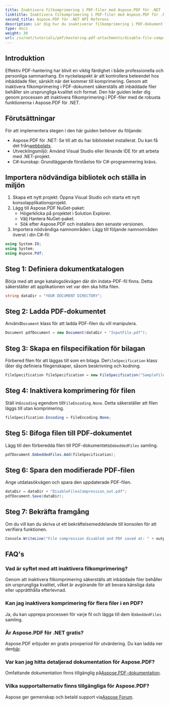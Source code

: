 ```yaml
---
title: Inaktivera filkomprimering i PDF-filer med Aspose.PDF för .NET
linktitle: Inaktivera filkomprimering i PDF-filer med Aspose.PDF för .NET
second_title: Aspose.PDF för .NET API Referens
description: Lär dig hur du inaktiverar filkomprimering i PDF-dokument med Aspose.PDF för .NET. Denna detaljerade handledning guidar dig genom steg-för-steg-processen för att säkerställa inbäddade filer.
type: docs
weight: 30
url: /sv/net/tutorials/pdf/mastering-pdf-attachments/disable-file-compression-in-pdf-files/
---
```

## Introduktion

Effektiv PDF-hantering har blivit en viktig färdighet i både professionella och personliga sammanhang. En nyckelaspekt är att kontrollera beteendet hos inbäddade filer, särskilt när det kommer till komprimering. Genom att inaktivera filkomprimering i PDF-dokument säkerställs att inbäddade filer behåller sin ursprungliga kvalitet och format. Den här guiden leder dig genom processen att inaktivera filkomprimering i PDF-filer med de robusta funktionerna i Aspose.PDF för .NET.

## Förutsättningar

För att implementera stegen i den här guiden behöver du följande:

-  Aspose.PDF för .NET: Se till att du har biblioteket installerat. Du kan få det från[webbplats](https://releases.aspose.com/pdf/net/).  
- Utvecklingsmiljö: Använd Visual Studio eller liknande IDE för att arbeta med .NET-projekt.
- C#-kunskap: Grundläggande förståelse för C#-programmering krävs.

## Importera nödvändiga bibliotek och ställa in miljön

1. Skapa ett nytt projekt: Öppna Visual Studio och starta ett nytt konsolapplikationsprojekt.
2. Lägg till Aspose.PDF NuGet-paket:
   - Högerklicka på projektet i Solution Explorer.
   - Välj Hantera NuGet-paket.
   - Sök efter Aspose.PDF och installera den senaste versionen.
3. Importera nödvändiga namnområden:
   Lägg till följande namnområden överst i din C#-fil:

```csharp
using System.IO;
using System;
using Aspose.Pdf;
```

## Steg 1: Definiera dokumentkatalogen

Börja med att ange katalogsökvägen där din indata-PDF-fil finns. Detta säkerställer att applikationen vet var den ska hitta filen.

```csharp
string dataDir = "YOUR DOCUMENT DIRECTORY";
```

## Steg 2: Ladda PDF-dokumentet

 Använd`Document` klass för att ladda PDF-filen du vill manipulera.

```csharp
Document pdfDocument = new Document(dataDir + "InputFile.pdf");
```

## Steg 3: Skapa en filspecifikation för bilagan

 Förbered filen för att läggas till som en bilaga. De`FileSpecification` klass låter dig definiera filegenskaper, såsom beskrivning och kodning.

```csharp
FileSpecification fileSpecification = new FileSpecification("SampleFile.txt", "Sample text file");
```

## Steg 4: Inaktivera komprimering för filen

 Ställ in`Encoding` egendom till`FileEncoding.None`. Detta säkerställer att filen läggs till utan komprimering.

```csharp
fileSpecification.Encoding = FileEncoding.None;
```

## Steg 5: Bifoga filen till PDF-dokumentet

 Lägg till den förberedda filen till PDF-dokumentets`EmbeddedFiles` samling.

```csharp
pdfDocument.EmbeddedFiles.Add(fileSpecification);
```

## Steg 6: Spara den modifierade PDF-filen

Ange utdatasökvägen och spara den uppdaterade PDF-filen.

```csharp
dataDir = dataDir + "DisableFilesCompression_out.pdf";
pdfDocument.Save(dataDir);
```

## Steg 7: Bekräfta framgång

Om du vill kan du skriva ut ett bekräftelsemeddelande till konsolen för att verifiera funktionen.

```csharp
Console.WriteLine("File compression disabled and PDF saved at: " + outputFile);
```

## FAQ's

### Vad är syftet med att inaktivera filkomprimering?
Genom att inaktivera filkomprimering säkerställs att inbäddade filer behåller sin ursprungliga kvalitet, vilket är avgörande för att bevara känsliga data eller upprätthålla efterlevnad.

### Kan jag inaktivera komprimering för flera filer i en PDF?
 Ja, du kan upprepa processen för varje fil och lägga till dem i`EmbeddedFiles` samling.

### Är Aspose.PDF för .NET gratis?
 Aspose.PDF erbjuder en gratis provperiod för utvärdering. Du kan ladda ner den[här](https://releases.aspose.com/).

### Var kan jag hitta detaljerad dokumentation för Aspose.PDF?
 Omfattande dokumentation finns tillgänglig på[Aspose.PDF-dokumentation](https://reference.aspose.com/pdf/net/).

### Vilka supportalternativ finns tillgängliga för Aspose.PDF?
 Aspose ger gemenskap och betald support via[Aspose Forum](https://forum.aspose.com/c/pdf/10).